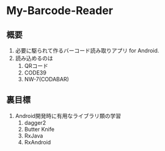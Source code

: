 # My-Barcode-Reader

## 概要
1. 必要に駆られて作るバーコード読み取りアプリ for Android.
1. 読み込めるのは
    1. QRコード
    1. CODE39
    1. NW-7(CODABAR)
 
 ## 裏目標
 1. Android開発時に有用なライブラリ類の学習
    1. dagger2
    1. Butter Knife
    1. RxJava
    1. RxAndroid
